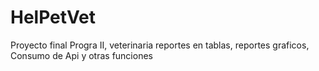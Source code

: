 # HelPetVet
Proyecto final Progra II, veterinaria reportes en tablas, reportes graficos, Consumo de Api y otras funciones
